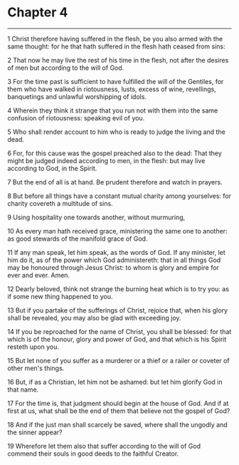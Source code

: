 # Chapter 4

***

1 Christ therefore having suffered in the flesh, be you also armed with the same thought: for he that hath suffered in the flesh hath ceased from sins:

2 That now he may live the rest of his time in the flesh, not after the desires of men but according to the will of God.

3 For the time past is sufficient to have fulfilled the will of the Gentiles, for them who have walked in riotousness, lusts, excess of wine, revellings, banquetings and unlawful worshipping of idols.

4 Wherein they think it strange that you run not with them into the same confusion of riotousness: speaking evil of you.

5 Who shall render account to him who is ready to judge the living and the dead.

6 For, for this cause was the gospel preached also to the dead: That they might be judged indeed according to men, in the flesh: but may live according to God, in the Spirit.

7 But the end of all is at hand. Be prudent therefore and watch in prayers.

8 But before all things have a constant mutual charity among yourselves: for charity covereth a multitude of sins.

9 Using hospitality one towards another, without murmuring,

10 As every man hath received grace, ministering the same one to another: as good stewards of the manifold grace of God.

11 If any man speak, let him speak, as the words of God. If any minister, let him do it, as of the power which God administereth: that in all things God may be honoured through Jesus Christ: to whom is glory and empire for ever and ever. Amen.

12 Dearly beloved, think not strange the burning heat which is to try you: as if some new thing happened to you.

13 But if you partake of the sufferings of Christ, rejoice that, when his glory shall be revealed, you may also be glad with exceeding joy.

14 If you be reproached for the name of Christ, you shall be blessed: for that which is of the honour, glory and power of God, and that which is his Spirit resteth upon you.

15 But let none of you suffer as a murderer or a thief or a railer or coveter of other men's things.

16 But, if as a Christian, let him not be ashamed: but let him glorify God in that name.

17 For the time is, that judgment should begin at the house of God. And if at first at us, what shall be the end of them that believe not the gospel of God?

18 And if the just man shall scarcely be saved, where shall the ungodly and the sinner appear?

19 Wherefore let them also that suffer according to the will of God commend their souls in good deeds to the faithful Creator.

